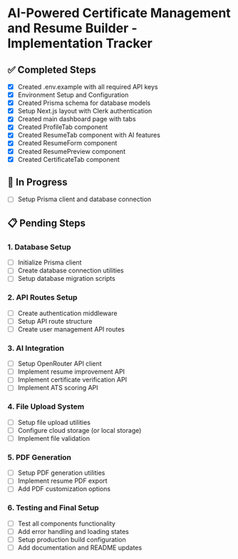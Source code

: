 # AI-Powered Certificate Management and Resume Builder - Implementation Tracker

## ✅ Completed Steps
- [x] Created .env.example with all required API keys
- [x] Environment Setup and Configuration
- [x] Created Prisma schema for database models
- [x] Setup Next.js layout with Clerk authentication
- [x] Created main dashboard page with tabs
- [x] Created ProfileTab component
- [x] Created ResumeTab component with AI features
- [x] Created ResumeForm component
- [x] Created ResumePreview component
- [x] Created CertificateTab component

## 🔄 In Progress
- [ ] Setup Prisma client and database connection

## 📋 Pending Steps

### 1. Database Setup
- [ ] Initialize Prisma client
- [ ] Create database connection utilities
- [ ] Setup database migration scripts

### 2. API Routes Setup
- [ ] Create authentication middleware
- [ ] Setup API route structure
- [ ] Create user management API routes

### 3. AI Integration
- [ ] Setup OpenRouter API client
- [ ] Implement resume improvement API
- [ ] Implement certificate verification API
- [ ] Implement ATS scoring API

### 4. File Upload System
- [ ] Setup file upload utilities
- [ ] Configure cloud storage (or local storage)
- [ ] Implement file validation

### 5. PDF Generation
- [ ] Setup PDF generation utilities
- [ ] Implement resume PDF export
- [ ] Add PDF customization options

### 6. Testing and Final Setup
- [ ] Test all components functionality
- [ ] Add error handling and loading states
- [ ] Setup production build configuration
- [ ] Add documentation and README updates
